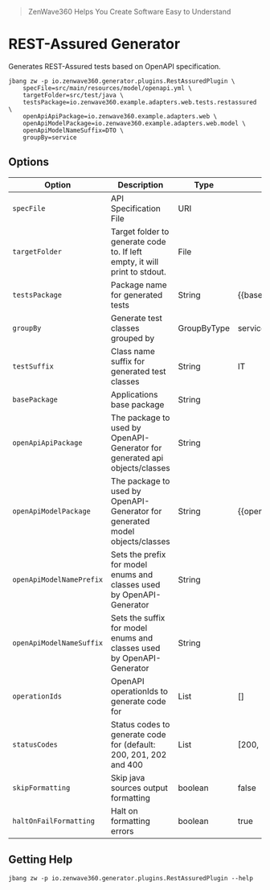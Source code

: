 > ZenWave360 Helps You Create Software Easy to Understand

# REST-Assured Generator

Generates REST-Assured tests based on OpenAPI specification.

```shell
jbang zw -p io.zenwave360.generator.plugins.RestAssuredPlugin \
    specFile=src/main/resources/model/openapi.yml \
    targetFolder=src/test/java \
    testsPackage=io.zenwave360.example.adapters.web.tests.restassured \
    openApiApiPackage=io.zenwave360.example.adapters.web \
    openApiModelPackage=io.zenwave360.example.adapters.web.model \
    openApiModelNameSuffix=DTO \
    groupBy=service
```

## Options

| **Option**               | **Description**                                                              | **Type**    | **Default**                        | **Values**                  |
|--------------------------|------------------------------------------------------------------------------|-------------|------------------------------------|-----------------------------|
| `specFile`               | API Specification File                                                       | URI         |                                    |                             |
| `targetFolder`           | Target folder to generate code to. If left empty, it will print to stdout.   | File        |                                    |                             |
| `testsPackage`           | Package name for generated tests                                             | String      | {{basePackage}}.adapters.web.tests |                             |
| `groupBy`                | Generate test classes grouped by                                             | GroupByType | service                            | service, operation, partial |
| `testSuffix`             | Class name suffix for generated test classes                                 | String      | IT                                 |                             |
| `basePackage`            | Applications base package                                                    | String      |                                    |                             |
| `openApiApiPackage`      | The package to used by OpenAPI-Generator for generated api objects/classes   | String      |                                    |                             |
| `openApiModelPackage`    | The package to used by OpenAPI-Generator for generated model objects/classes | String      | {{openApiApiPackage}}              |                             |
| `openApiModelNamePrefix` | Sets the prefix for model enums and classes used by OpenAPI-Generator        | String      |                                    |                             |
| `openApiModelNameSuffix` | Sets the suffix for model enums and classes used by OpenAPI-Generator        | String      |                                    |                             |
| `operationIds`           | OpenAPI operationIds to generate code for                                    | List        | []                                 |                             |
| `statusCodes`            | Status codes to generate code for (default: 200, 201, 202 and 400            | List        | [200, 201, 202, 400]               |                             |
| `skipFormatting`         | Skip java sources output formatting                                          | boolean     | false                              |                             |
| `haltOnFailFormatting`   | Halt on formatting errors                                                    | boolean     | true                               |                             |



## Getting Help

```shell
jbang zw -p io.zenwave360.generator.plugins.RestAssuredPlugin --help
```
